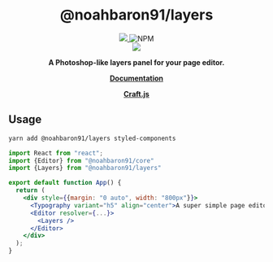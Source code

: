 <div align="center" style={{d}}>
<h1>@noahbaron91/layers</h1>

<a href="https://www.npmjs.com/package/@noahbaron91/layers">
  <img src="https://img.shields.io/npm/v/@noahbaron91/layers?color=%232680eb&label=NPM&logo=npm&logoColor=%232680eb&style=for-the-badge">
</a><img alt="NPM" src="https://img.shields.io/npm/l/@noahbaron91/layers?color=%23000&style=for-the-badge">
</div>

<div align="center" style={{d}}>
    <img src="https://user-images.githubusercontent.com/16416929/71734439-f2aada00-2e86-11ea-9d5f-c782ccbc8e54.gif"/>
</div>
<p align="center">
  <strong>A Photoshop-like layers panel for your page editor.</strong>
</p>
<p align="center">
  <strong>
    <a href="https://craft.js.org/docs/additional/layers">Documentation</a>
  </strong>
</p>

<p align="center">
  <strong>
    <a href="https://craft.js.org">Craft.js</a>
  </strong>
</p>

## Usage

```bash
yarn add @noahbaron91/layers styled-components
```

```jsx
import React from "react";
import {Editor} from "@noahbaron91/core"
import {Layers} from "@noahbaron91/layers"

export default function App() {
  return (
    <div style={{margin: "0 auto", width: "800px"}}>
      <Typography variant="h5" align="center">A super simple page editor</Typography>
      <Editor resolver={...}>
        <Layers />
      </Editor>
    </div>
  );
}
```
